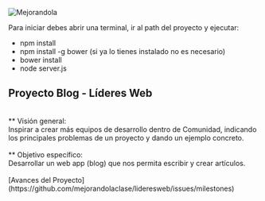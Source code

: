 ![Mejorandola](http://miguelnieva.com/img/mejorandola-grande.png)

Para iniciar debes abrir una terminal, ir al path del proyecto y ejecutar:
  
  * npm install
  * npm install -g bower (si ya lo tienes instalado no es necesario)
  * bower install
  * node server.js

## Proyecto Blog - Líderes Web
<br>
** Visión general:
<br>
Inspirar a crear más equipos de desarrollo dentro de Comunidad, indicando los principales problemas de un proyecto y dando un ejemplo concreto.
<br>
<br>
** Objetivo específico:
<br>
Desarrollar un web app (blog) que nos permita escribir y crear artículos.
<br>
<br>
[Avances del Proyecto](https://github.com/mejorandolaclase/lideresweb/issues/milestones)


